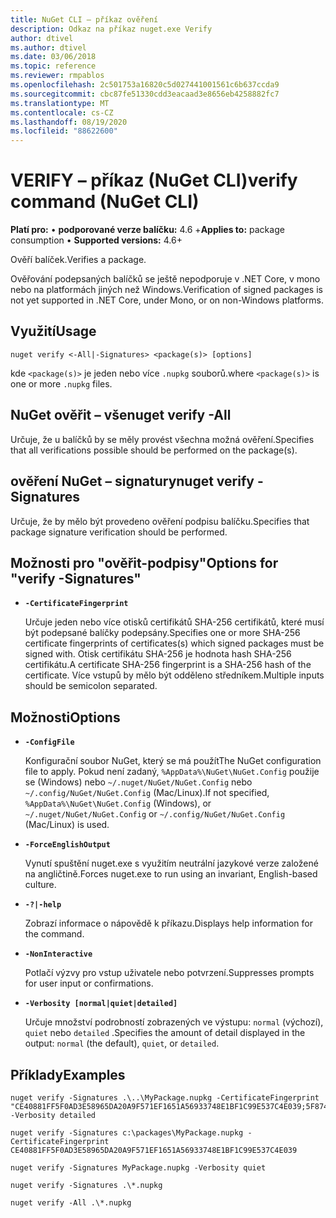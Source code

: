 ```yaml
---
title: NuGet CLI – příkaz ověření
description: Odkaz na příkaz nuget.exe Verify
author: dtivel
ms.author: dtivel
ms.date: 03/06/2018
ms.topic: reference
ms.reviewer: rmpablos
ms.openlocfilehash: 2c501753a16820c5d027441001561c6b637ccda9
ms.sourcegitcommit: cbc87fe51330cdd3eacaad3e8656eb4258882fc7
ms.translationtype: MT
ms.contentlocale: cs-CZ
ms.lasthandoff: 08/19/2020
ms.locfileid: "88622600"
---
```

# <a name="verify-command-nuget-cli"></a><span data-ttu-id="4ea68-103">VERIFY – příkaz (NuGet CLI)</span><span class="sxs-lookup"><span data-stu-id="4ea68-103">verify command (NuGet CLI)</span></span>

<span data-ttu-id="4ea68-104">**Platí pro:** &bullet; **podporované verze balíčku:** 4.6 +</span><span class="sxs-lookup"><span data-stu-id="4ea68-104">**Applies to:** package consumption &bullet; **Supported versions:** 4.6+</span></span>

<span data-ttu-id="4ea68-105">Ověří balíček.</span><span class="sxs-lookup"><span data-stu-id="4ea68-105">Verifies a package.</span></span>

<span data-ttu-id="4ea68-106">Ověřování podepsaných balíčků se ještě nepodporuje v .NET Core, v mono nebo na platformách jiných než Windows.</span><span class="sxs-lookup"><span data-stu-id="4ea68-106">Verification of signed packages is not yet supported in .NET Core, under Mono, or on non-Windows platforms.</span></span>

## <a name="usage"></a><span data-ttu-id="4ea68-107">Využití</span><span class="sxs-lookup"><span data-stu-id="4ea68-107">Usage</span></span>

```cli
nuget verify <-All|-Signatures> <package(s)> [options]
```

<span data-ttu-id="4ea68-108">kde `<package(s)>` je jeden nebo více `.nupkg` souborů.</span><span class="sxs-lookup"><span data-stu-id="4ea68-108">where `<package(s)>` is one or more `.nupkg` files.</span></span>

## <a name="nuget-verify--all"></a><span data-ttu-id="4ea68-109">NuGet ověřit – vše</span><span class="sxs-lookup"><span data-stu-id="4ea68-109">nuget verify -All</span></span>

<span data-ttu-id="4ea68-110">Určuje, že u balíčků by se měly provést všechna možná ověření.</span><span class="sxs-lookup"><span data-stu-id="4ea68-110">Specifies that all verifications possible should be performed on the package(s).</span></span>

## <a name="nuget-verify--signatures"></a><span data-ttu-id="4ea68-111">ověření NuGet – signatury</span><span class="sxs-lookup"><span data-stu-id="4ea68-111">nuget verify -Signatures</span></span>

<span data-ttu-id="4ea68-112">Určuje, že by mělo být provedeno ověření podpisu balíčku.</span><span class="sxs-lookup"><span data-stu-id="4ea68-112">Specifies that package signature verification should be performed.</span></span>

## <a name="options-for-verify--signatures"></a><span data-ttu-id="4ea68-113">Možnosti pro "ověřit-podpisy"</span><span class="sxs-lookup"><span data-stu-id="4ea68-113">Options for "verify -Signatures"</span></span>

- **`-CertificateFingerprint`**

  <span data-ttu-id="4ea68-114">Určuje jeden nebo více otisků certifikátů SHA-256 certifikátů, které musí být podepsané balíčky podepsány.</span><span class="sxs-lookup"><span data-stu-id="4ea68-114">Specifies one or more SHA-256 certificate fingerprints of certificates(s) which signed packages must be signed with.</span></span> <span data-ttu-id="4ea68-115">Otisk certifikátu SHA-256 je hodnota hash SHA-256 certifikátu.</span><span class="sxs-lookup"><span data-stu-id="4ea68-115">A certificate SHA-256 fingerprint is a SHA-256 hash of the certificate.</span></span> <span data-ttu-id="4ea68-116">Více vstupů by mělo být odděleno středníkem.</span><span class="sxs-lookup"><span data-stu-id="4ea68-116">Multiple inputs should be semicolon separated.</span></span>

## <a name="options"></a><span data-ttu-id="4ea68-117">Možnosti</span><span class="sxs-lookup"><span data-stu-id="4ea68-117">Options</span></span>

- **`-ConfigFile`**

  <span data-ttu-id="4ea68-118">Konfigurační soubor NuGet, který se má použít</span><span class="sxs-lookup"><span data-stu-id="4ea68-118">The NuGet configuration file to apply.</span></span> <span data-ttu-id="4ea68-119">Pokud není zadaný, `%AppData%\NuGet\NuGet.Config` použije se (Windows) nebo `~/.nuget/NuGet/NuGet.Config` nebo `~/.config/NuGet/NuGet.Config` (Mac/Linux).</span><span class="sxs-lookup"><span data-stu-id="4ea68-119">If not specified, `%AppData%\NuGet\NuGet.Config` (Windows), or `~/.nuget/NuGet/NuGet.Config` or `~/.config/NuGet/NuGet.Config` (Mac/Linux) is used.</span></span>

- **`-ForceEnglishOutput`**

  <span data-ttu-id="4ea68-120">Vynutí spuštění nuget.exe s využitím neutrální jazykové verze založené na angličtině.</span><span class="sxs-lookup"><span data-stu-id="4ea68-120">Forces nuget.exe to run using an invariant, English-based culture.</span></span>

- **`-?|-help`**

  <span data-ttu-id="4ea68-121">Zobrazí informace o nápovědě k příkazu.</span><span class="sxs-lookup"><span data-stu-id="4ea68-121">Displays help information for the command.</span></span>

- **`-NonInteractive`**

  <span data-ttu-id="4ea68-122">Potlačí výzvy pro vstup uživatele nebo potvrzení.</span><span class="sxs-lookup"><span data-stu-id="4ea68-122">Suppresses prompts for user input or confirmations.</span></span>

- **`-Verbosity [normal|quiet|detailed]`**

  <span data-ttu-id="4ea68-123">Určuje množství podrobností zobrazených ve výstupu: `normal` (výchozí), `quiet` nebo `detailed` .</span><span class="sxs-lookup"><span data-stu-id="4ea68-123">Specifies the amount of detail displayed in the output: `normal` (the default), `quiet`, or `detailed`.</span></span>

## <a name="examples"></a><span data-ttu-id="4ea68-124">Příklady</span><span class="sxs-lookup"><span data-stu-id="4ea68-124">Examples</span></span>

```cli
nuget verify -Signatures .\..\MyPackage.nupkg -CertificateFingerprint "CE40881FF5F0AD3E58965DA20A9F571EF1651A56933748E1BF1C99E537C4E039;5F874AAF47BCB268A19357364E7FBB09D6BF9E8A93E1229909AC5CAC865802E2" -Verbosity detailed

nuget verify -Signatures c:\packages\MyPackage.nupkg -CertificateFingerprint CE40881FF5F0AD3E58965DA20A9F571EF1651A56933748E1BF1C99E537C4E039

nuget verify -Signatures MyPackage.nupkg -Verbosity quiet

nuget verify -Signatures .\*.nupkg

nuget verify -All .\*.nupkg

```
